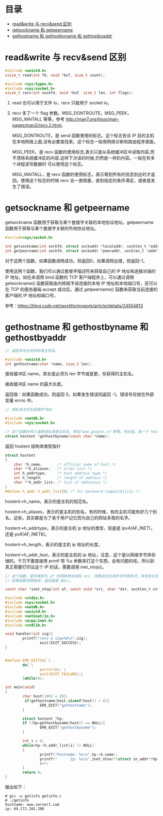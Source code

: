 # 目录

- [read&write 与 recv&send 区别](#read&write-与-recv&send-区别)
- [getsockname 和 getpeername](#getsockname-和-getpeername)
- [gethostname 和 gethostbyname 和 gethostbyaddr](#gethostname-和-gethostbyname-和-gethostbyaddr)

# read&write 与 recv&send 区别

```c
#include <unistd.h>
ssize_t read(int fd, void *buf, size_t count);

#include <sys/types.h>
#include <sys/socket.h>
ssize_t recv(int sockfd, void *buf, size_t len, int flags);
```

1. read 也可以用于文件 io，recv 只能用于 socket io。
2. recv 多了一个 flag 参数。MSG_DONTROUTE，MSG_PEEK，MSG_WAITALL 等等，参考 <http://man7.org/linux/man-pages/man2/recv.2.html>。

    MSG_DONTROUTE，是 send 函数使用的标志。这个标志告诉 IP 目的主机在本地网络上面,没有必要查找表，这个标志一般用网络诊断和路由程序里面。

    MSG_PEEK，是 recv 函数的使用标志,表示只是从系统缓冲区中读取内容,而不清除系统缓冲区的内容.这样下次读的时候,仍然是一样的内容。一般在有多个进程读写数据时
可以使用这个标志。

    MSG_WAITALL，是 recv 函数的使用标志，表示等到所有的信息到达时才返回。使用这个标志的时候 recv 会一直阻塞，直到指定的条件满足，或者是发生了错误。

# getsockname 和 getpeername

getsockname 函数用于获取与某个套接字关联的本地协议地址。getpeername 函数用于获取与某个套接字关联的外地协议地址。

```c
#include<sys/socket.h>

int getsockname(int sockfd, struct sockaddr *localaddr, socklen_t *addrlen);
int getpeername(int sockfd, struct sockaddr *peeraddr, socklen_t *addrlen);
```

对于这两个函数，如果函数调用成功，则返回0，如果调用出错，则返回-1。

使用这两个函数，我们可以通过套接字描述符来获取自己的 IP 地址和连接对端的 IP 地址。如在未调用 bind 函数的 TCP 客户端程序上，可以通过调用getsockname() 函数获取由内核赋予该连接的本地 IP 地址和本地端口号，还可以在 TCP 的服务器端 accept 成功后，通过 getpeername() 函数来获取当前连接的客户端的 IP 地址和端口号。

参考：<https://blog.csdn.net/workformywork/article/details/24554813>

# gethostname 和 gethostbyname 和 gethostbyaddr

```c
// 返回本地主机的标准主机名。

#include <unistd.h>
int gethostname(char *name, size_t len);
```

接收缓冲区 name，其长度必须为 len 字节或是更，存获得的主机名。

接收缓冲区 name 的最大长度。

返回值：如果函数成功，则返回 0。如果发生错误则返回 -1。错误号存放在外部变量 errno 中。

```c
// 域名或主机名获取IP地址

#include <netdb.h>
#include <sys/socket.h>

// 这个函数的传入值是域名或者主机名，例如"www.google.cn"等等。传出值，是一个 hostent 的结构。如果函数调用失败，将返回 NULL。
struct hostent *gethostbyname(const char *name);
```

返回 hostent 结构体类型指针
          
```c
struct hostent
{
    char *h_name;       /* official name of host */
    char **h_aliases;   /* alias list */
    int h_addrtype;     /* host address type */
    int h_length;       /* length of address */
    char **h_addr_list; /* list of addresses */
}
#define h_addr h_addr_list[0] /* for backward compatibility */
```

hostent->h_name，表示的是主机的规范名。
    
hostent->h_aliases，表示的是主机的别名，有的时候，有的主机可能有好几个别名，这些，其实都是为了易于用户记忆而为自己的网站多取的名字。

hostent->h_addrtype，表示的是主机 ip 地址的类型，到底是 ipv4(AF_INET)，还是 pv6(AF_INET6)。

hostent->h_length，表示的是主机 ip 地址的长度。

hostent->h_addr_lisst，表示的是主机的 ip 地址，注意，这个是以网络字节序存储的。千万不要直接用 printf 带 %s 参数来打这个东西，会有问题的哇。所以到真正需要打印出这个 IP 的话，需要调用 inet_ntop()。

```c
// 这个函数，是将类型为 af 的网络地址结构 src，转换成主机序的字符串形式，存放在长度为 cnt 的字符串中。返回指向 dst 的一个指针。
// 如果函数调用错误，返回值是 NULL。

const char *inet_ntop(int af, const void *src, char *dst, socklen_t cnt)
```

```c
#include <stdio.h>
#include <sys/socket.h>
#include <netdb.h>
#include <unistd.h>
#include <netinet/in.h>
#include <arpa/inet.h>
#include <stdlib.h>

void handler(int sig){
        printf("recv a sig=%d\n",sig);
                exit(EXIT_SUCCESS);
}


#define ERR_EXIT(m) \
        do{ \
                perror(m); \
                exit(EXIT_FAILURE);\
        }while(0);

int main(void)
{
        char host[100] = {0};
         if(gethostname(host,sizeof(host)) < 0){
                ERR_EXIT("gethostname");
        }

        struct hostent *hp;
        if ((hp=gethostbyname(host)) == NULL){
                ERR_EXIT("gethostbyname");
        }

        int i = 0;
        while(hp->h_addr_list[i] != NULL)
        {
                printf("hostname: %s\n",hp->h_name);
                printf("      ip: %s\n",inet_ntoa(*(struct in_addr*)hp->h_addr_list[i]));
                i++;
        }
        return 0;
}
```

输出如下：

```
# gcc -o getinfo getinfo.c
# ./getinfo
hostname: www.server1.com
ip: 69.172.201.208
```

